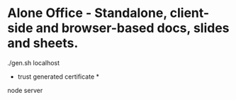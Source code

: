 # Alone Office - Standalone, client-side and browser-based docs, slides and sheets.

./gen.sh localhost

* trust generated certificate *

node server

